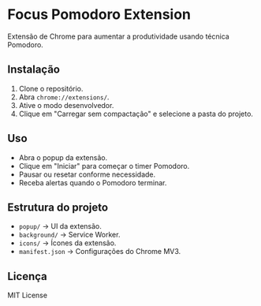 # Focus Pomodoro Extension

Extensão de Chrome para aumentar a produtividade usando técnica Pomodoro.

## Instalação

1. Clone o repositório.
2. Abra `chrome://extensions/`.
3. Ative o modo desenvolvedor.
4. Clique em "Carregar sem compactação" e selecione a pasta do projeto.

## Uso

- Abra o popup da extensão.
- Clique em "Iniciar" para começar o timer Pomodoro.
- Pausar ou resetar conforme necessidade.
- Receba alertas quando o Pomodoro terminar.

## Estrutura do projeto

- `popup/` → UI da extensão.
- `background/` → Service Worker.
- `icons/` → Ícones da extensão.
- `manifest.json` → Configurações do Chrome MV3.

## Licença

MIT License
